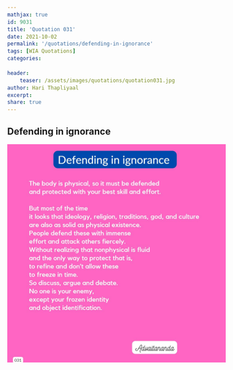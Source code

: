 ```yaml
---
mathjax: true
id: 9031
title: 'Quotation 031'
date: 2021-10-02
permalink: '/quotations/defending-in-ignorance'
tags: [WIA Quotations] 
categories: 

header:
    teaser: /assets/images/quotations/quotation031.jpg
author: Hari Thapliyaal 
excerpt:
share: true 
---
```


## Defending in ignorance

![Defending in ignorance](/assets/images/quotations/quotation031.jpg)
